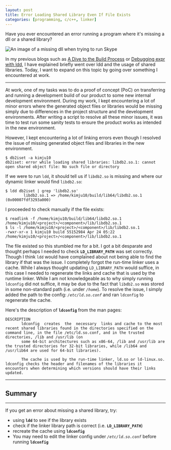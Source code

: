 ```yaml
---
layout: post
title: Error Loading Shared Library Even If File Exists
categories: [programming, c/c++, linker]
---
```


Have you ever encountered an error running a program where it's missing a dll or a shared library? 

![An image of a missing dll when trying to run Skype](https://filestore.community.support.microsoft.com/api/images/21f18fc5-2ff9-4fc8-a4b3-3734461b5b10)

In my previous blogs such as [A Dive to the Build Process](https://zakuarbor.github.io/blog/building-code/) or [Debugging expr with ldd](https://zakuarbor.github.io/blog/ldd-to-debug-expr/), I have explained briefly went over 
ldd and the usage of shared libraries. Today, I want to expand on this topic by going over something I encountered at work.

---

At work, one of my tasks was to do a proof of concept (PoC) on transferring and running a development build of our product to some new internal development environment.
During my work, I kept encountering a lot of minor errors where the generated object files or libraries would be missing simply due to differences in the project structure and the development environments. 
After writing a script to resolve all these minor issues, it was time to test run some sanity tests to ensure the product works as intended in the new environment.

However, I kept encountering a lot of linking errors even though I resolved the issue of missing generated object files and libraries in the new environment.
```shell
$ db2iset -a kimju10
db2iset: error while loading shared libraries: libdb2.so.1: cannot open shared object file: No such file or directory
```

If we were to run `ldd`, it should tell us if `libdb2.so` is missing and where our dynamic linker would find `libdb2.so`:
```shell
$ ldd db2iset | grep 'libdb2.so' 
        libdb2.so.1 => /home/kimju10/build/lib64/libdb2.so.1 (0x00007fdf3293a000)
```

I proceeded to check manually if the file exists:
```shell
$ readlink -f /home/kimju10/build/lib64/libdb2.so.1
/home/kimju10/<project>/<component>/lib/libdb2.so.1
$ ls -l /home/kimju10/<project>/<component>/lib/libdb2.so.1
-rwxr-xr-x 1 kimju10 build 55152984 Apr 24 05:22 /home/kimju10/<project>/<component>/lib/libdb2.so.1
```

The file existed so this stumbled me for a bit. I got a bit desparate and thought perhaps I needed to check <b>`LD_LIBRARY_PATH`</b> was set correctly. Though I think `ldd` would have complained about not being able to find the library if 
that was the issue. I completely forgot the run-time linker uses a cache. While I always thought updating `LD_LIBRARY_PATH` would suffice, in this case I needed to regenerate the links and cache that is used by the runtime linker.
While I am not knowledgeable as to why simply running `ldconfig` did not suffice, it may be due to the fact that `libdb2.so` was stored in some non-standard path (i.e. under <i>`/home`</i>). 
To resolve the issue, I simply added the path to the config: <i>`/etc/ld.so.conf`</i> and ran `ldconfig` to regenerate the cache.


Here's the description of <b>`ldconfig`</b> from the man pages:
```shell
DESCRIPTION
       ldconfig  creates  the  necessary  links and cache to the most recent shared libraries found in the directories specified on the command line, in the file /etc/ld.so.conf, and in the trusted directories, /lib and /usr/lib (on
       some 64-bit architectures such as x86-64, /lib and /usr/lib are the trusted directories for 32-bit libraries, while /lib64 and /usr/lib64 are used for 64-bit libraries).

       The cache is used by the run-time linker, ld.so or ld-linux.so.  ldconfig checks the header and filenames of the libraries it encounters when determining which versions should have their links updated.
```

---

## Summary

---

If you get an error about missing a shared library, try:
* using <b>`ldd`</b> to see if the library exists
* check if the linker library path is correct (i.e. <b>`LD_LIBRARY_PATH`</b>)
* recreate the cache using <b>`ldconfig`</b>
* You may need to edit the linker config under <i>`/etc/ld.so.conf`</i> before running <b>`ldconfig`</b>

